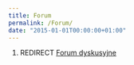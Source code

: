 ```yaml
---
title: Forum
permalink: /Forum/
date: "2015-01-01T00:00:00+01:00"
---
```


1.  REDIRECT [Forum dyskusyjne](/atopedia/Forum_dyskusyjne "wikilink")
